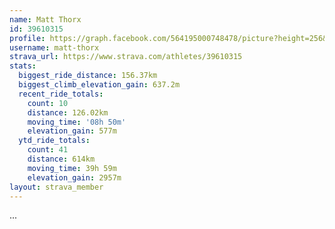 ```yaml
---
name: Matt Thorx
id: 39610315
profile: https://graph.facebook.com/564195000748478/picture?height=256&width=256
username: matt-thorx
strava_url: https://www.strava.com/athletes/39610315
stats:
  biggest_ride_distance: 156.37km
  biggest_climb_elevation_gain: 637.2m
  recent_ride_totals:
    count: 10
    distance: 126.02km
    moving_time: '08h 50m'
    elevation_gain: 577m
  ytd_ride_totals:
    count: 41
    distance: 614km
    moving_time: 39h 59m
    elevation_gain: 2957m
layout: strava_member
--- 
```

...
